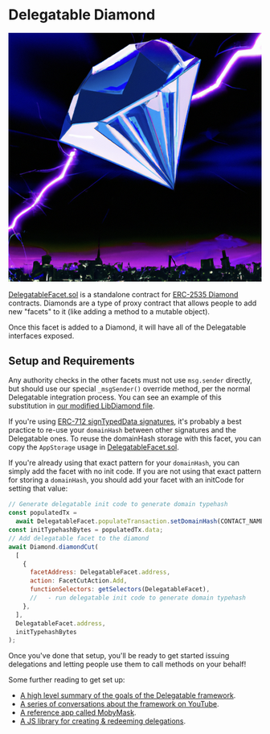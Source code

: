 # Delegatable Diamond

![A diamond with lightning coming out of it](../../img/diamond.png)

[DelegatableFacet.sol](../DelegatableFacet.sol) is a standalone contract for [ERC-2535 Diamond](https://eips.ethereum.org/EIPS/eip-2535) contracts. Diamonds are a type of proxy contract that allows people to add new "facets" to it (like adding a method to a mutable object).

Once this facet is added to a Diamond, it will have all of the Delegatable interfaces exposed.

## Setup and Requirements

Any authority checks in the other facets must not use `msg.sender` directly, but should use our special `_msgSender()` override method, per the normal Delegatable integration process. You can see an example of this substitution in [our modified LibDiamond file](./libraries/LibDiamond.sol).

If you're using [ERC-712 signTypedData signatures](https://eips.ethereum.org/EIPS/eip-712), it's probably a best practice to re-use your `domainHash` between other signatures and the Delegatable ones. To reuse the domainHash storage with this facet, you can copy the `AppStorage` usage in [DelegatableFacet.sol](./DelegatableFacet.sol).

If you're already using that exact pattern for your `domainHash`, you can simply add the facet with no init code. If you are not using that exact pattern for storing a `domainHash`, you should add your facet with an initCode for setting that value:

```javascript
// Generate delegatable init code to generate domain typehash
const populatedTx =
  await DelegatableFacet.populateTransaction.setDomainHash(CONTACT_NAME);
const initTypehashBytes = populatedTx.data;
// Add delegatable facet to the diamond
await Diamond.diamondCut(
  [
    {
      facetAddress: DelegatableFacet.address,
      action: FacetCutAction.Add,
      functionSelectors: getSelectors(DelegatableFacet),
      //   - run delegatable init code to generate domain typehash
    },
  ],
  DelegatableFacet.address,
  initTypehashBytes
);
```

Once you've done that setup, you'll be ready to get started issuing delegations and letting people use them to call methods on your behalf!

Some further reading to get set up:
- [A high level summary of the goals of the Delegatable framework](https://mirror.xyz/0x55e2780588aa5000F464f700D2676fD0a22Ee160/pTIrlopsSUvWAbnq1qJDNKU1pGNLP8VEn1H8DSVcvXM).
- [A series of conversations about the framework on YouTube](https://www.youtube.com/watch?v=Sh1-epThZV0&list=PLJP4kXm9a01qRJaNzCU47gOzkn1eNAlFO).
- [A reference app called MobyMask](https://github.com/delegatable/MobyMask).
- [A JS library for creating & redeeming delegations](https://www.npmjs.com/package/eth-delegatable-utils).

